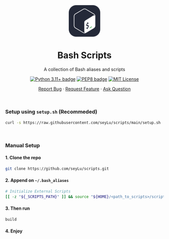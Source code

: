 <div align="center">
    <img height=100 src="https://github.com/seyLu/scripts/blob/main/bash.svg" alt="Bash Scripts Icon">
    <h1>Bash Scripts</h1>
    <p>A collection of Bash aliases and scripts</p>
    <p>
        <a href="https://www.gnu.org/software/bash/manual/html_node/index.html"><img src="https://badgen.net/badge/icon/bash?icon=terminal&label&color=1f425f" alt="Python 3.11+ badge"></a>
        <a href="https://google.github.io/styleguide/shellguide.html"><img src="https://img.shields.io/badge/code%20style-google-shell.svg" alt="PEP8 badge"></a>
        <a href="https://github.com/seyLu/scripts/blob/main/LICENSE"><img src="https://img.shields.io/github/license/seyLu/scripts.svg" alt="MIT License"></a>
    </p>
    <p>
        <a href="https://github.com/seyLu/scripts/issues/new">Report Bug</a>
        ·
        <a href="https://github.com/seyLu/scripts/issues/new">Request Feature</a>
        ·
        <a href="https://github.com/seyLu/scripts/discussions">Ask Question</a>
    </p>
</div>

<br>

### Setup using `setup.sh` (Recommeded)

```bash
curl -s https://raw.githubusercontent.com/seyLu/scripts/main/setup.sh | bash
```

<br>

### Manual Setup

#### 1. Clone the repo

```bash
git clone https://github.com/seyLu/scripts.git
```

#### 2. Append on `~/.bash_aliases`

```bash
# Initialize External Scripts
[[ -z "${_SCRIPTS_PATH}" ]] && source "${HOME}/<path_to_scripts>/scripts/bash/__init__"
```

#### 3. Then run

```bash
build
```

#### 4. Enjoy
